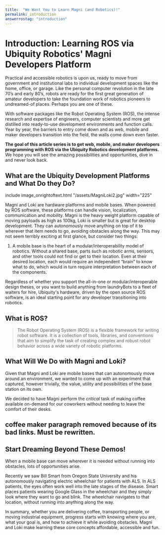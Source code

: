 ```yaml
---
title:  "We Want You to Learn Magni (and Robotics)!"
permalink: introduction
answerrostag: "introduction"
---
```

# Introduction: Learning ROS via Ubiquity Robotics' Magni Developers Platform

Practical and accessible robotics is upon us, ready to move from government and institutional labs to individual development spaces like the home, office, or garage. Like the personal computer revolution in the late 70’s and early 80’s, robots are ready for the first great generation of amateur developers to take the foundation work of robotics pioneers to undreamed-of places. Perhaps you are one of these.

With software packages like the Robot Operating System (ROS), the intense research and expertise of engineers, computer scientists and more get distilled into ready-to-use development environments and function calls. Year by year, the barriers to entry come down and as web, mobile and maker developers transition into the field, the walls come down even faster.

**The goal of this article series is to get web, mobile, and maker developers programming with ROS via the Ubiquity Robotics development platforms.** We hope you will see the amazing possibilities and opportunities, dive in and never look back.

## What are the Ubiquity Development Platforms and What Do they Do?


 include image_onrightoftext.html "/assets/MagniLoki2.jpg" width="225" 


Magni and Loki are hardware platforms and mobile bases. When powered by ROS software, these platforms can handle vision, localization, communication and mobility. Magni is the heavy weight platform capable of moving payloads as high as 100kg, Loki is smaller but is great for desktop development. They can autonomously move anything on top of it to wherever that item needs to go, avoiding obstacles along the way. This may not seem terribly exciting at first glance, but consider two things:

1. A mobile base is the heart of a modular/interoperability model of robotics. Without a shared base, parts such as robotic arms, sensors, and other tools could not find or get to their location. Even at their desired location, each would require an independent “brain” to know what to do, which would in turn require interpretation between each of the components.

<!---
2. The [Kiva robot system](http://www.kivasystems.com/), which is similar to a Magni, was purchased by Amazon for $775 million to manage products in their massive warehouses.
-->

Regardless of whether you support the all-in-one or modular/interoperable design theses, or you want to build anything from laundryBots to a fleet of waiters for hire, Ubiquity's hardware, driven by the open source ROS software, is an ideal starting point for any developer transitioning into robotics.

## What is ROS?

> The Robot Operating System (ROS) is a flexible framework for writing robot software. It is a collection of tools, libraries, and conventions that aim to simplify the task of creating complex and robust robot behavior across a wide variety of robotic platforms.

## What Will We Do with Magni and Loki?

Given that Magni and Loki are mobile bases that can autonomously move around an environment, we wanted to come up with an experiment that captured, however trivially, the value, utility and possibilities of the base station on its own.

We decided to have Magni perform the *critical* task of making coffee available on-demand for our coworkers without needing to leave the comfort of their desks.

## coffee maker paragraph removed because of its bad links.  Must be rewritten.

## Start Dreaming Beyond These Demos!

When a mobile base can move wherever it is needed without running into obstacles, lots of opportunities arise.

Recently we saw Bill Smart from Oregon State University and his autonomously navigating electric wheelchair for patients with ALS. In ALS patients, the eyes often work well into the late stages of the disease. Smart places patients wearing Google Glass in the wheelchair and they simply look where they want to go and blink. The wheelchair navigates to that location, without running into anything along the way.

In summary, whether you are delivering coffee, transporting people, or moving industrial equipment, progress starts with knowing where you are, what your goal is, and how to achieve it while avoiding obstacles. Magni and Loki make learning these core concepts affordable, accessible and fun.
